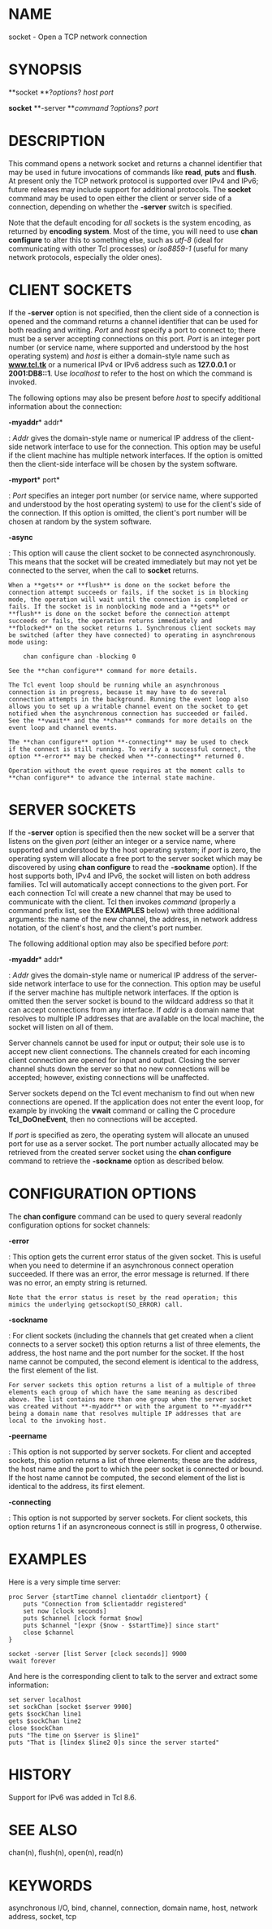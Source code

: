 # NAME

socket - Open a TCP network connection

# SYNOPSIS

**socket **?*options*? *host port*

**socket** **-server ***command* ?*options*? *port*

# DESCRIPTION

This command opens a network socket and returns a channel identifier
that may be used in future invocations of commands like **read**,
**puts** and **flush**. At present only the TCP network protocol is
supported over IPv4 and IPv6; future releases may include support for
additional protocols. The **socket** command may be used to open either
the client or server side of a connection, depending on whether the
**-server** switch is specified.

Note that the default encoding for *all* sockets is the system encoding,
as returned by **encoding system**. Most of the time, you will need to
use **chan configure** to alter this to something else, such as *utf-8*
(ideal for communicating with other Tcl processes) or *iso8859-1*
(useful for many network protocols, especially the older ones).

# CLIENT SOCKETS

If the **-server** option is not specified, then the client side of a
connection is opened and the command returns a channel identifier that
can be used for both reading and writing. *Port* and *host* specify a
port to connect to; there must be a server accepting connections on this
port. *Port* is an integer port number (or service name, where supported
and understood by the host operating system) and *host* is either a
domain-style name such as **www.tcl.tk** or a numerical IPv4 or IPv6
address such as **127.0.0.1** or **2001:DB8::1**. Use *localhost* to
refer to the host on which the command is invoked.

The following options may also be present before *host* to specify
additional information about the connection:

**-myaddr*** addr*

:   *Addr* gives the domain-style name or numerical IP address of the
    client-side network interface to use for the connection. This option
    may be useful if the client machine has multiple network interfaces.
    If the option is omitted then the client-side interface will be
    chosen by the system software.

**-myport*** port*

:   *Port* specifies an integer port number (or service name, where
    supported and understood by the host operating system) to use for
    the client\'s side of the connection. If this option is omitted, the
    client\'s port number will be chosen at random by the system
    software.

**-async**

:   This option will cause the client socket to be connected
    asynchronously. This means that the socket will be created
    immediately but may not yet be connected to the server, when the
    call to **socket** returns.

    When a **gets** or **flush** is done on the socket before the
    connection attempt succeeds or fails, if the socket is in blocking
    mode, the operation will wait until the connection is completed or
    fails. If the socket is in nonblocking mode and a **gets** or
    **flush** is done on the socket before the connection attempt
    succeeds or fails, the operation returns immediately and
    **fblocked** on the socket returns 1. Synchronous client sockets may
    be switched (after they have connected) to operating in asynchronous
    mode using:

        chan configure chan -blocking 0

    See the **chan configure** command for more details.

    The Tcl event loop should be running while an asynchronous
    connection is in progress, because it may have to do several
    connection attempts in the background. Running the event loop also
    allows you to set up a writable channel event on the socket to get
    notified when the asynchronous connection has succeeded or failed.
    See the **vwait** and the **chan** commands for more details on the
    event loop and channel events.

    The **chan configure** option **-connecting** may be used to check
    if the connect is still running. To verify a successful connect, the
    option **-error** may be checked when **-connecting** returned 0.

    Operation without the event queue requires at the moment calls to
    **chan configure** to advance the internal state machine.

# SERVER SOCKETS

If the **-server** option is specified then the new socket will be a
server that listens on the given *port* (either an integer or a service
name, where supported and understood by the host operating system; if
*port* is zero, the operating system will allocate a free port to the
server socket which may be discovered by using **chan configure** to
read the **-sockname** option). If the host supports both, IPv4 and
IPv6, the socket will listen on both address families. Tcl will
automatically accept connections to the given port. For each connection
Tcl will create a new channel that may be used to communicate with the
client. Tcl then invokes *command* (properly a command prefix list, see
the **EXAMPLES** below) with three additional arguments: the name of the
new channel, the address, in network address notation, of the client\'s
host, and the client\'s port number.

The following additional option may also be specified before *port*:

**-myaddr*** addr*

:   *Addr* gives the domain-style name or numerical IP address of the
    server-side network interface to use for the connection. This option
    may be useful if the server machine has multiple network interfaces.
    If the option is omitted then the server socket is bound to the
    wildcard address so that it can accept connections from any
    interface. If *addr* is a domain name that resolves to multiple IP
    addresses that are available on the local machine, the socket will
    listen on all of them.

Server channels cannot be used for input or output; their sole use is to
accept new client connections. The channels created for each incoming
client connection are opened for input and output. Closing the server
channel shuts down the server so that no new connections will be
accepted; however, existing connections will be unaffected.

Server sockets depend on the Tcl event mechanism to find out when new
connections are opened. If the application does not enter the event
loop, for example by invoking the **vwait** command or calling the C
procedure **Tcl_DoOneEvent**, then no connections will be accepted.

If *port* is specified as zero, the operating system will allocate an
unused port for use as a server socket. The port number actually
allocated may be retrieved from the created server socket using the
**chan configure** command to retrieve the **-sockname** option as
described below.

# CONFIGURATION OPTIONS

The **chan configure** command can be used to query several readonly
configuration options for socket channels:

**-error**

:   This option gets the current error status of the given socket. This
    is useful when you need to determine if an asynchronous connect
    operation succeeded. If there was an error, the error message is
    returned. If there was no error, an empty string is returned.

    Note that the error status is reset by the read operation; this
    mimics the underlying getsockopt(SO_ERROR) call.

**-sockname**

:   For client sockets (including the channels that get created when a
    client connects to a server socket) this option returns a list of
    three elements, the address, the host name and the port number for
    the socket. If the host name cannot be computed, the second element
    is identical to the address, the first element of the list.

    For server sockets this option returns a list of a multiple of three
    elements each group of which have the same meaning as described
    above. The list contains more than one group when the server socket
    was created without **-myaddr** or with the argument to **-myaddr**
    being a domain name that resolves multiple IP addresses that are
    local to the invoking host.

**-peername**

:   This option is not supported by server sockets. For client and
    accepted sockets, this option returns a list of three elements;
    these are the address, the host name and the port to which the peer
    socket is connected or bound. If the host name cannot be computed,
    the second element of the list is identical to the address, its
    first element.

**-connecting**

:   This option is not supported by server sockets. For client sockets,
    this option returns 1 if an asyncroneous connect is still in
    progress, 0 otherwise.

# EXAMPLES

Here is a very simple time server:

    proc Server {startTime channel clientaddr clientport} {
        puts "Connection from $clientaddr registered"
        set now [clock seconds]
        puts $channel [clock format $now]
        puts $channel "[expr {$now - $startTime}] since start"
        close $channel
    }

    socket -server [list Server [clock seconds]] 9900
    vwait forever

And here is the corresponding client to talk to the server and extract
some information:

    set server localhost
    set sockChan [socket $server 9900]
    gets $sockChan line1
    gets $sockChan line2
    close $sockChan
    puts "The time on $server is $line1"
    puts "That is [lindex $line2 0]s since the server started"

# HISTORY

Support for IPv6 was added in Tcl 8.6.

# SEE ALSO

chan(n), flush(n), open(n), read(n)

# KEYWORDS

asynchronous I/O, bind, channel, connection, domain name, host, network
address, socket, tcp

<!---
Copyright (c) 1996 Sun Microsystems, Inc
Copyright (c) 1998-1999 Scriptics Corporation
-->

